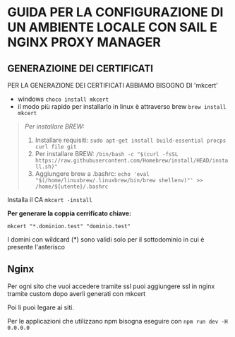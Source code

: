 # GUIDA PER LA CONFIGURAZIONE DI UN AMBIENTE LOCALE CON SAIL E NGINX PROXY MANAGER

## GENERAZIOINE DEI CERTIFICATI

PER LA GENERAZIONE DEI CERTIFICATI ABBIAMO BISOGNO DI 'mkcert'

- windows `choco install mkcert`
- il modo più rapido per installarlo in linux è attraverso brew `brew install mkcert`

> _Per installare BREW:_
>
> 1. Installare requisiti: `sudo apt-get install build-essential procps curl file git`
> 2. Per installare BREW: `/bin/bash -c "$(curl -fsSL https://raw.githubusercontent.com/Homebrew/install/HEAD/install.sh)"`
> 3. Aggiungere brew a .bashrc: `echo 'eval "$(/home/linuxbrew/.linuxbrew/bin/brew shellenv)"' >> /home/${utente}/.bashrc`

Installa il CA `mkcert -install`

**Per generare la coppia cerrificato chiave:**

```
mkcert "*.dominion.test" "dominio.test"
```

I domini con wildcard (\*) sono validi solo per il sottodominio in cui è presente l'asterisco

## Nginx

Per ogni sito che vuoi accedere tramite ssl puoi aggiungere ssl in nginx tramite custom dopo averli generati con mkcert

Poi li puoi legare ai siti.

Per le applicazioni che utilizzano npm bisogna eseguire con `npm run dev -H 0.0.0.0`
